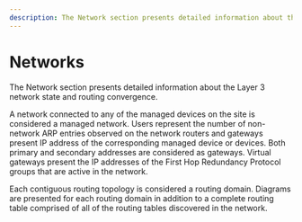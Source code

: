 ```yaml
---
description: The Network section presents detailed information about the Layer 3 network state and routing convergence.
---
```


# Networks

The Network section presents detailed information about the Layer 3
network state and routing convergence.

A network connected to any of the managed devices on the site is
considered a managed network. Users represent the number of
non-network ARP entries observed on the network routers and gateways
present IP address of the corresponding managed device or devices. Both
primary and secondary addresses are considered as gateways. Virtual
gateways present the IP addresses of the First Hop Redundancy Protocol
groups that are active in the network.

Each contiguous routing topology is considered a routing domain.
Diagrams are presented for each routing domain in addition to a complete
routing table comprised of all of the routing tables discovered in the
network.
